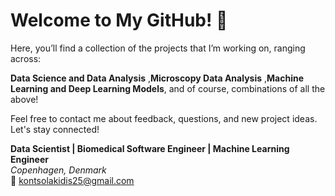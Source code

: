# Welcome to My GitHub! 🍉  

Here, you’ll find a collection of the projects that I’m working on, ranging across:  

**Data Science and Data Analysis** ,**Microscopy Data Analysis** ,**Machine Learning and Deep Learning Models**, and of course, combinations of all the above!


Feel free to contact me about feedback, questions, and new project ideas. Let's stay connected!

**Data Scientist | Biomedical Software Engineer | Machine Learning Engineer**  
*Copenhagen, Denmark*  
📧 kontsolakidis25@gmail.com  

